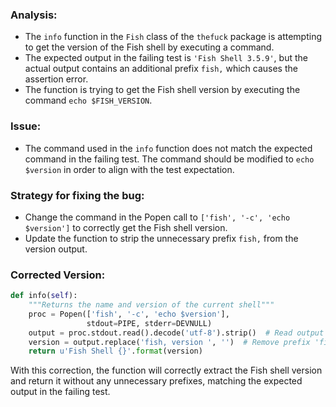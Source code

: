 ### Analysis:
- The `info` function in the `Fish` class of the `thefuck` package is attempting to get the version of the Fish shell by executing a command.
- The expected output in the failing test is `'Fish Shell 3.5.9'`, but the actual output contains an additional prefix `fish,` which causes the assertion error.
- The function is trying to get the Fish shell version by executing the command `echo $FISH_VERSION`.

### Issue:
- The command used in the `info` function does not match the expected command in the failing test. The command should be modified to `echo $version` in order to align with the test expectation.

### Strategy for fixing the bug:
- Change the command in the Popen call to `['fish', '-c', 'echo $version']` to correctly get the Fish shell version.
- Update the function to strip the unnecessary prefix `fish,` from the version output.

### Corrected Version:
```python
def info(self):
    """Returns the name and version of the current shell"""
    proc = Popen(['fish', '-c', 'echo $version'],
                 stdout=PIPE, stderr=DEVNULL)
    output = proc.stdout.read().decode('utf-8').strip()  # Read output and decode from bytes
    version = output.replace('fish, version ', '')  # Remove prefix 'fish, version'
    return u'Fish Shell {}'.format(version)
``` 

With this correction, the function will correctly extract the Fish shell version and return it without any unnecessary prefixes, matching the expected output in the failing test.